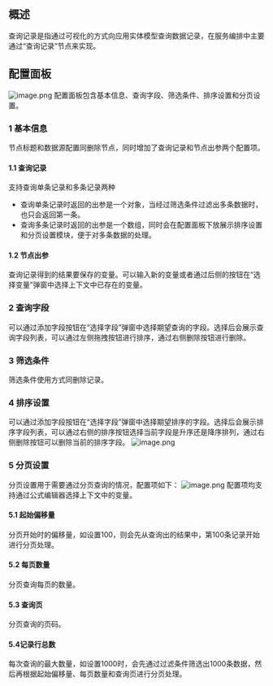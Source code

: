 ## 概述
查询记录是指通过可视化的方式向应用实体模型查询数据记录，在服务编排中主要通过“查询记录”节点来实现。

## 配置面板
![image.png](/img/服务编排/entity-query-01.png)
配置面板包含基本信息、查询字段、筛选条件、排序设置和分页设置。
### 1 基本信息
节点标题和数据源配置同删除节点，同时增加了查询记录和节点出参两个配置项。
#### 1.1 查询记录
支持查询单条记录和多条记录两种
- 查询单条记录时返回的出参是一个对象，当经过筛选条件过滤出多条数据时，也只会返回第一条。
- 查询多条记录时返回的出参是一个数组，同时会在配置面板下放展示排序设置和分页设置模块，便于对多条数据的处理。
#### 1.2 节点出参
查询记录得到的结果要保存的变量。可以输入新的变量或者通过后侧的按钮在“选择变量”弹窗中选择上下文中已存在的变量。

### 2 查询字段
可以通过添加字段按钮在“选择字段”弹窗中选择期望查询的字段。选择后会展示查询字段列表，可以通过左侧拖拽按钮进行排序，通过右侧删除按钮进行删除。
### 3 筛选条件
筛选条件使用方式同删除记录。
### 4 排序设置
可以通过添加字段按钮在“选择字段”弹窗中选择期望排序的字段。选择后会展示排序字段列表，可以通过右侧的排序按钮选择当前字段是升序还是降序排列，通过右侧删除按钮可以删除当前的排序字段。
![image.png](/img/服务编排/entity-query-02.png)

### 5 分页设置
分页设置用于需要通过分页查询的情况，配置项如下：
![image.png](/img/服务编排/entity-query-03.png)
配置项均支持通过公式编辑器选择上下文中的变量。
#### 5.1 起始偏移量
分页开始时的偏移量，如设置100，则会先从查询出的结果中，第100条记录开始进行分页处理。
#### 5.2 每页数量
分页查询每页的数量。
#### 5.3 查询页
分页查询的页码。
#### 5.4记录行总数
每次查询的最大数量，如设置1000时，会先通过过滤条件筛选出1000条数据，然后再根据起始偏移量、每页数量和查询页进行分页处理。